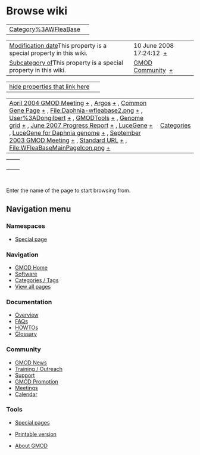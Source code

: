 



<span id="top"></span>




# <span dir="auto">Browse wiki</span>






|                                                                     |     |
|---------------------------------------------------------------------|-----|
| [Category%3AWFleaBase](/wiki/Category%3AWFleaBase "Category%3AWFleaBase") |     |

|  |  |
|----|----|
| <span class="smw-highlighter" data-type="1" state="inline" data-title="Property"><span class="smwbuiltin">[Modification date](/wiki/Property:Modification_date "Property:Modification date")</span><span class="smwttcontent">This property is a special property in this wiki.</span></span> | <span class="smwb-value">10 June 2008 17:24:12  <span class="smwsearch">[+](/wiki/Special%3ASearchByProperty/Modification-20date/10-20June-202008-2017:24:12 "Special%3ASearchByProperty/Modification-20date/10-20June-202008-2017:24:12")</span></span> |
| <span class="smw-highlighter" data-type="1" state="inline" data-title="Property"><span class="smwbuiltin">[Subcategory of](/wiki/Property:Subcategory_of "Property:Subcategory of")</span><span class="smwttcontent">This property is a special property in this wiki.</span></span> | <span class="smwb-value">[GMOD Community](/wiki/Category%3AGMOD_Community "Category%3AGMOD Community")  <span class="smwsearch">[+](/wiki/Special%3ASearchByProperty/Subcategory-20of/GMOD-20Community "Special%3ASearchByProperty/Subcategory-20of/GMOD-20Community")</span></span> |

<span id="smw_browse_incoming"></span>

|  |  |
|----|----|
| [hide properties that link here](/mediawiki/index.php?title=Special:Browse&offset=0&dir=out&article=Category%3AWFleaBase)  |  |

|  |  |
|----|----|
| <span class="smwb-ivalue">[April 2004 GMOD Meeting](/wiki/April_2004_GMOD_Meeting "April 2004 GMOD Meeting") <span class="smwbrowse">[+](/wiki/Special%3ABrowse/April-202004-20GMOD-20Meeting "Special%3ABrowse/April-202004-20GMOD-20Meeting")</span></span> , <span class="smwb-ivalue">[Argos](/wiki/Argos "Argos") <span class="smwbrowse">[+](/wiki/Special%3ABrowse/Argos "Special%3ABrowse/Argos")</span></span> , <span class="smwb-ivalue">[Common Gene Page](/wiki/Common_Gene_Page "Common Gene Page") <span class="smwbrowse">[+](/wiki/Special%3ABrowse/Common-20Gene-20Page "Special%3ABrowse/Common-20Gene-20Page")</span></span> , <span class="smwb-ivalue">[File:Daphnia-wfleabase2.png](/wiki/File:Daphnia-wfleabase2.png "File:Daphnia-wfleabase2.png") <span class="smwbrowse">[+](/wiki/Special%3ABrowse/File:Daphnia-2Dwfleabase2.png "Special%3ABrowse/File:Daphnia-2Dwfleabase2.png")</span></span> , <span class="smwb-ivalue">[User%3ADongilbert](/wiki/User%3ADongilbert "User%3ADongilbert") <span class="smwbrowse">[+](/wiki/Special%3ABrowse/User%3ADongilbert "Special%3ABrowse/User%3ADongilbert")</span></span> , <span class="smwb-ivalue">[GMODTools](/wiki/GMODTools "GMODTools") <span class="smwbrowse">[+](/wiki/Special%3ABrowse/GMODTools "Special%3ABrowse/GMODTools")</span></span> , <span class="smwb-ivalue">[Genome grid](/wiki/Genome_grid "Genome grid") <span class="smwbrowse">[+](/wiki/Special%3ABrowse/Genome-20grid "Special%3ABrowse/Genome-20grid")</span></span> , <span class="smwb-ivalue">[June 2007 Progress Report](/wiki/June_2007_Progress_Report "June 2007 Progress Report") <span class="smwbrowse">[+](/wiki/Special%3ABrowse/June-202007-20Progress-20Report "Special%3ABrowse/June-202007-20Progress-20Report")</span></span> , <span class="smwb-ivalue">[LuceGene](/wiki/LuceGene "LuceGene") <span class="smwbrowse">[+](/wiki/Special%3ABrowse/LuceGene "Special%3ABrowse/LuceGene")</span></span> , <span class="smwb-ivalue">[LuceGene for Daphnia genome](/wiki/LuceGene_for_Daphnia_genome "LuceGene for Daphnia genome") <span class="smwbrowse">[+](/wiki/Special%3ABrowse/LuceGene-20for-20Daphnia-20genome "Special%3ABrowse/LuceGene-20for-20Daphnia-20genome")</span></span> , <span class="smwb-ivalue">[September 2003 GMOD Meeting](/wiki/September_2003_GMOD_Meeting "September 2003 GMOD Meeting") <span class="smwbrowse">[+](/wiki/Special%3ABrowse/September-202003-20GMOD-20Meeting "Special%3ABrowse/September-202003-20GMOD-20Meeting")</span></span> , <span class="smwb-ivalue">[Standard URL](/wiki/Standard_URL "Standard URL") <span class="smwbrowse">[+](/wiki/Special%3ABrowse/Standard-20URL "Special%3ABrowse/Standard-20URL")</span></span> , <span class="smwb-ivalue">[File:WFleaBaseMainPageIcon.png](/wiki/File:WFleaBaseMainPageIcon.png "File:WFleaBaseMainPageIcon.png") <span class="smwbrowse">[+](/wiki/Special%3ABrowse/File:WFleaBaseMainPageIcon.png "Special%3ABrowse/File:WFleaBaseMainPageIcon.png")</span></span> | [Categories](/wiki/Special%3ACategories "Special%3ACategories") |

|     |     |
|-----|-----|
|     |     |

 

Enter the name of the page to start browsing from.  








## Navigation menu



### Namespaces

- <span id="ca-nstab-special">[Special
  page](/wiki/Special%3ABrowse/Category%3AWFleaBase "This is a special page, you cannot edit the page itself")</span>


### 






### Navigation



- <span id="n-GMOD-Home">[GMOD Home](/wiki/Main_Page)</span>
- <span id="n-Software">[Software](/wiki/GMOD_Components)</span>
- <span id="n-Categories-.2F-Tags">[Categories /
  Tags](/wiki/Categories)</span>
- <span id="n-View-all-pages">[View all
  pages](/wiki/Special:AllPages)</span>




### Documentation



- <span id="n-Overview">[Overview](/wiki/Overview)</span>
- <span id="n-FAQs">[FAQs](/wiki/Category%3AFAQ)</span>
- <span id="n-HOWTOs">[HOWTOs](/wiki/Category%3AHOWTO)</span>
- <span id="n-Glossary">[Glossary](/wiki/Glossary)</span>




### Community



- <span id="n-GMOD-News">[GMOD News](/wiki/GMOD_News)</span>
- <span id="n-Training-.2F-Outreach">[Training /
  Outreach](/wiki/Training_and_Outreach)</span>
- <span id="n-Support">[Support](/wiki/Support)</span>
- <span id="n-GMOD-Promotion">[GMOD
  Promotion](/wiki/GMOD_Promotion)</span>
- <span id="n-Meetings">[Meetings](/wiki/Meetings)</span>
- <span id="n-Calendar">[Calendar](/wiki/Calendar)</span>




### Tools



- <span id="t-specialpages"><a href="/wiki/Special%3ASpecialPages" accesskey="q"
  title="A list of all special pages [q]">Special pages</a></span>
- <span id="t-print"><a
  href="/mediawiki/index.php?title=Special%3ABrowse/Category%3AWFleaBase&amp;printable=yes"
  rel="alternate" accesskey="p"
  title="Printable version of this page [p]">Printable version</a></span>





- <span id="footer-places-about">[About
  GMOD](/wiki/GMOD%3AAbout "GMOD%3AAbout")</span>

<!-- -->




